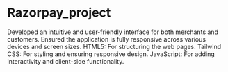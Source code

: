 # Razorpay_project
Developed an intuitive and user-friendly interface for both merchants and customers.
Ensured the application is fully responsive across various devices and screen sizes.
HTML5: For structuring the web pages.
Tailwind CSS: For styling and ensuring responsive design.
JavaScript: For adding interactivity and client-side functionality.
